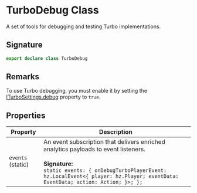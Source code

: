 # TurboDebug Class

A set of tools for debugging and testing Turbo implementations.

## Signature

```typescript
export declare class TurboDebug
```

## Remarks

To use Turbo debugging, you must enable it by setting the [ITurboSettings.debug](https://developers.meta.com/horizon-worlds/reference/2.0.0/analytics_iturbosettings#debug) property to `true`.

## Properties

| Property | Description |
| --- | --- |
| `events` (static) | An event subscription that delivers enriched analytics payloads to event listeners.<br/><br/>**Signature:**<br/>`static events: { onDebugTurboPlayerEvent: hz.LocalEvent<{ player: hz.Player; eventData: EventData; action: Action; }>; };` |